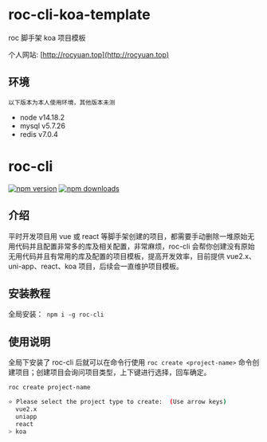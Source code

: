 # roc-cli-koa-template

roc 脚手架 koa 项目模板

个人网站: [http://rocyuan.top](http://rocyuan.top)

## 环境

`以下版本为本人使用环境，其他版本未测`

- node v14.18.2
- mysql v5.7.26
- redis v7.0.4

# roc-cli

[![npm version](https://img.shields.io/npm/v/roc-cli.svg?logo=npm&style=flat-square)](https://www.npmjs.com/package/roc-cli)
[![npm downloads](https://img.shields.io/npm/dt/roc-cli.svg?style=flat-square)](https://www.npmjs.com/package/roc-cli)

## 介绍

平时开发项目用 vue 或 react 等脚手架创建的项目，都需要手动删除一堆原始无用代码并且配置非常多的库及相关配置，非常麻烦，roc-cli 会帮你创建没有原始无用代码并且有常用的库及配置的项目模板，提高开发效率，目前提供 vue2.x、uni-app、react、koa 项目，后续会一直维护项目模板。

## 安装教程

全局安装：` npm i -g roc-cli`

## 使用说明

全局下安装了 roc-cli 后就可以在命令行使用 `roc create <project-name>` 命令创建项目；创建项目会询问项目类型，上下键进行选择，回车确定。

```bash
roc create project-name

⭐ Please select the project type to create:  (Use arrow keys)
  vue2.x
  uniapp
  react
> koa
```
